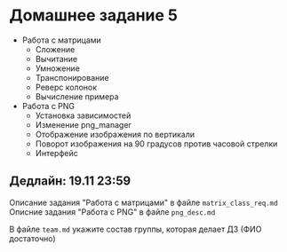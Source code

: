 # Домашнее задание 5

- Работа с матрицами
  - Сложение
  - Вычитание
  - Умножение
  - Транспонирование
  - Реверс колонок
  - Вычисление примера
- Работа с PNG
  - Установка зависимостей
  - Изменение png_manager
  - Отображение изображения по вертикали
  - Поворот изображения на 90 градусов против часовой стрелки
  - Интерфейс

## Дедлайн: 19.11 23:59

Описание задания "Работа с матрицами" в файле `matrix_class_req.md`\
Описние задания "Работа с PNG" в файле `png_desc.md`

В файле `team.md` укажите состав группы, которая делает ДЗ (ФИО достаточно)


